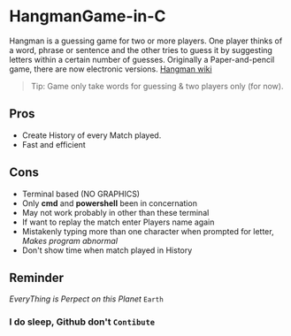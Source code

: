 # HangmanGame-in-C

Hangman is a guessing game for two or more players. One player thinks of a word,
phrase or sentence and the other tries to guess it by suggesting letters within a certain number of guesses.
Originally a Paper-and-pencil game, there are now electronic versions.
[Hangman wiki](https://en.wikipedia.org/wiki/Hangman_(game))
> Tip: Game only take words for guessing & two players only (for now).

## Pros

- Create History of every Match played.
- Fast and efficient

## Cons

- Terminal based (NO GRAPHICS)
- Only **cmd** and **powershell** been in concernation 
- May not work probably in other than these terminal
- If want to replay the match enter Players name again
- Mistakenly typing more than one character when prompted for letter, *Makes program abnormal*
- Don't show time when match played in History

## Reminder
*EveryThing is Perpect on this Planet* `Earth`



### I do sleep, Github don't `Contibute`
